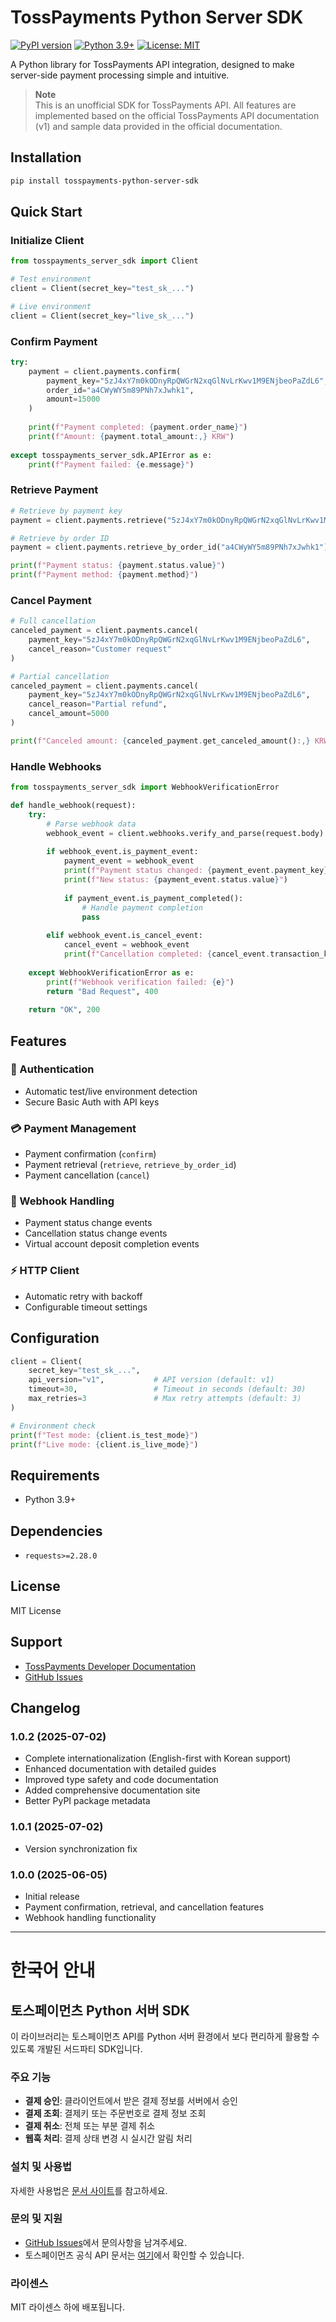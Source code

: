 # TossPayments Python Server SDK

[![PyPI version](https://badge.fury.io/py/tosspayments-python-server-sdk.svg)](https://badge.fury.io/py/tosspayments-python-server-sdk)
[![Python 3.9+](https://img.shields.io/badge/python-3.9+-blue.svg)](https://www.python.org/downloads/)
[![License: MIT](https://img.shields.io/badge/License-MIT-yellow.svg)](https://opensource.org/licenses/MIT)

A Python library for TossPayments API integration, designed to make server-side payment processing simple and intuitive.

> **Note**  
> This is an unofficial SDK for TossPayments API. All features are implemented based on the official TossPayments API documentation (v1) and sample data provided in the official documentation.

## Installation

```bash
pip install tosspayments-python-server-sdk
```

## Quick Start

### Initialize Client

```python
from tosspayments_server_sdk import Client

# Test environment
client = Client(secret_key="test_sk_...")

# Live environment  
client = Client(secret_key="live_sk_...")
```

### Confirm Payment

```python
try:
    payment = client.payments.confirm(
        payment_key="5zJ4xY7m0kODnyRpQWGrN2xqGlNvLrKwv1M9ENjbeoPaZdL6",
        order_id="a4CWyWY5m89PNh7xJwhk1",
        amount=15000
    )
    
    print(f"Payment completed: {payment.order_name}")
    print(f"Amount: {payment.total_amount:,} KRW")
    
except tosspayments_server_sdk.APIError as e:
    print(f"Payment failed: {e.message}")
```

### Retrieve Payment

```python
# Retrieve by payment key
payment = client.payments.retrieve("5zJ4xY7m0kODnyRpQWGrN2xqGlNvLrKwv1M9ENjbeoPaZdL6")

# Retrieve by order ID
payment = client.payments.retrieve_by_order_id("a4CWyWY5m89PNh7xJwhk1")

print(f"Payment status: {payment.status.value}")
print(f"Payment method: {payment.method}")
```

### Cancel Payment

```python
# Full cancellation
canceled_payment = client.payments.cancel(
    payment_key="5zJ4xY7m0kODnyRpQWGrN2xqGlNvLrKwv1M9ENjbeoPaZdL6",
    cancel_reason="Customer request"
)

# Partial cancellation
canceled_payment = client.payments.cancel(
    payment_key="5zJ4xY7m0kODnyRpQWGrN2xqGlNvLrKwv1M9ENjbeoPaZdL6",
    cancel_reason="Partial refund",
    cancel_amount=5000
)

print(f"Canceled amount: {canceled_payment.get_canceled_amount():,} KRW")
```

### Handle Webhooks

```python
from tosspayments_server_sdk import WebhookVerificationError

def handle_webhook(request):
    try:
        # Parse webhook data
        webhook_event = client.webhooks.verify_and_parse(request.body)
        
        if webhook_event.is_payment_event:
            payment_event = webhook_event
            print(f"Payment status changed: {payment_event.payment_key}")
            print(f"New status: {payment_event.status.value}")
            
            if payment_event.is_payment_completed():
                # Handle payment completion
                pass
                
        elif webhook_event.is_cancel_event:
            cancel_event = webhook_event  
            print(f"Cancellation completed: {cancel_event.transaction_key}")
            
    except WebhookVerificationError as e:
        print(f"Webhook verification failed: {e}")
        return "Bad Request", 400
        
    return "OK", 200
```

## Features

### 🔐 Authentication
- Automatic test/live environment detection
- Secure Basic Auth with API keys

### 💳 Payment Management
- Payment confirmation (`confirm`)
- Payment retrieval (`retrieve`, `retrieve_by_order_id`) 
- Payment cancellation (`cancel`)

### 🔔 Webhook Handling
- Payment status change events
- Cancellation status change events  
- Virtual account deposit completion events

### ⚡ HTTP Client
- Automatic retry with backoff
- Configurable timeout settings

## Configuration

```python
client = Client(
    secret_key="test_sk_...",
    api_version="v1",           # API version (default: v1)
    timeout=30,                 # Timeout in seconds (default: 30)
    max_retries=3               # Max retry attempts (default: 3)
)

# Environment check
print(f"Test mode: {client.is_test_mode}")
print(f"Live mode: {client.is_live_mode}")
```

## Requirements

- Python 3.9+

## Dependencies

- `requests>=2.28.0`

## License

MIT License

## Support

- [TossPayments Developer Documentation](https://docs.tosspayments.com/reference)
- [GitHub Issues](https://github.com/jhwang0801/tosspayments-python-server-sdk/issues)

## Changelog

### 1.0.2 (2025-07-02)
- Complete internationalization (English-first with Korean support)
- Enhanced documentation with detailed guides
- Improved type safety and code documentation
- Added comprehensive documentation site
- Better PyPI package metadata

### 1.0.1 (2025-07-02)
- Version synchronization fix

### 1.0.0 (2025-06-05)
- Initial release
- Payment confirmation, retrieval, and cancellation features
- Webhook handling functionality

---

# 한국어 안내

## 토스페이먼츠 Python 서버 SDK

이 라이브러리는 토스페이먼츠 API를 Python 서버 환경에서 보다 편리하게 활용할 수 있도록 개발된 서드파티 SDK입니다.

### 주요 기능

- **결제 승인**: 클라이언트에서 받은 결제 정보를 서버에서 승인
- **결제 조회**: 결제키 또는 주문번호로 결제 정보 조회
- **결제 취소**: 전체 또는 부분 결제 취소
- **웹훅 처리**: 결제 상태 변경 시 실시간 알림 처리

### 설치 및 사용법

자세한 사용법은 [문서 사이트](https://jhwang0801.github.io/tosspayments-python-server-sdk)를 참고하세요.

### 문의 및 지원

- [GitHub Issues](https://github.com/jhwang0801/tosspayments-python-server-sdk/issues)에서 문의사항을 남겨주세요.
- 토스페이먼츠 공식 API 문서는 [여기](https://docs.tosspayments.com/reference)에서 확인할 수 있습니다.

### 라이센스

MIT 라이센스 하에 배포됩니다.